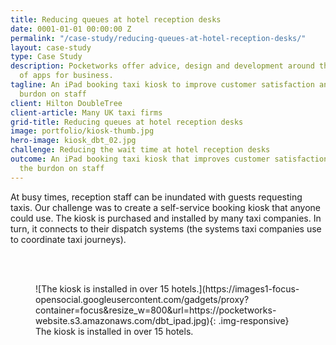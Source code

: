 ```yaml
---
title: Reducing queues at hotel reception desks
date: 0001-01-01 00:00:00 Z
permalink: "/case-study/reducing-queues-at-hotel-reception-desks/"
layout: case-study
type: Case Study
description: Pocketworks offer advice, design and development around the implementation
  of apps for business.
tagline: An iPad booking taxi kiosk to improve customer satisfaction and reduce the
  burdon on staff
client: Hilton DoubleTree
client-article: Many UK taxi firms
grid-title: Reducing queues at hotel reception desks
image: portfolio/kiosk-thumb.jpg
hero-image: kiosk_dbt_02.jpg
challenge: Reducing the wait time at hotel reception desks
outcome: An iPad booking taxi kiosk that improves customer satisfaction and reduces
  the burdon on staff
---
```


At busy times, reception staff can be inundated with guests requesting taxis. Our challenge was to create a self-service booking kiosk that anyone could use. The kiosk is purchased and installed by many taxi companies. In turn, it connects to their dispatch systems (the systems taxi companies use to coordinate taxi journeys).

<br/><br/>

<figure markdown="1">
![The kiosk is installed in over 15 hotels.](https://images1-focus-opensocial.googleusercontent.com/gadgets/proxy?container=focus&resize_w=800&url=https://pocketworks-website.s3.amazonaws.com/dbt_ipad.jpg){: .img-responsive}
<figcaption>
  The kiosk is installed in over 15 hotels.
</figcaption>
</figure>
